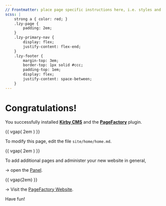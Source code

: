 ```yaml
---
// Frontmatter: place page specific instructions here, i.e. styles and much more:
scss: |
	strong a { color: red; }
	.lzy-page {
		padding: 2em;
	}
	.lzy-primary-nav {
		display: flex;
		justify-content: flex-end;
	}
	.lzy-footer {
		margin-top: 3em;
		border-top: 1px solid #ccc;
		padding-top: 1em;
		display: flex;
		justify-content: space-between;
	}
---
```



# Congratulations!

You successfully installed **[Kirby CMS](https://getkirby.com/)** and the **[PageFactory](https://pagefactory.info/)** plugin.

{{ vgap( 2em ) }}

To modify this page, edit the file ``site/home/home.md``.

{{ vgap( 2em ) }}

To add additional pages and administer your new website in general, 

&rarr; open the [Panel](./panel/).

{{ vgap(2em) }}

-> Visit the [PageFactory Website](https://pagefactory.info/).

Have fun!


